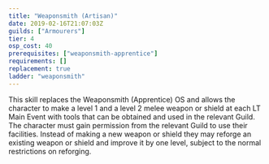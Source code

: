 ```yaml
---
title: "Weaponsmith (Artisan)"
date: 2019-02-16T21:07:03Z
guilds: ["Armourers"]
tier: 4
osp_cost: 40
prerequisites: ["weaponsmith-apprentice"]
requirements: []
replacement: true
ladder: "weaponsmith"
---
```

This skill replaces the Weaponsmith (Apprentice) OS and allows the character to make a level 1 and a level 2 melee weapon or shield at each LT Main Event with tools that can be obtained and used in the relevant Guild. The character must gain permission from the relevant Guild to use their facilities. Instead of making a new weapon or shield they may reforge an existing weapon or shield and improve it by one level, subject to the normal restrictions on reforging.